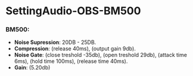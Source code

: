 # SettingAudio-OBS-BM500

### BM500:
- **Noise Supression**: 20DB - 25DB.
- **Compression**: (release 40ms), (output gain 9db).
- **Noise Gate**: (close treshold -35db), (open treshold 29db), (attack time 6ms), (hold time 100ms), (release time 40ms).
- **Gain**: (5.20db)


